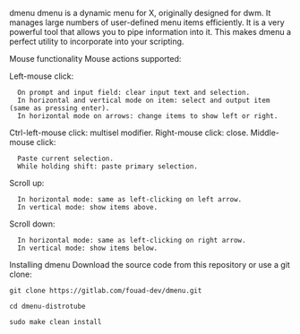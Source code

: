 dmenu
dmenu is a dynamic menu for X, originally designed for dwm. It manages large numbers of user-defined menu items efficiently.  It is a very powerful tool that allows you to pipe information into it.  This makes dmenu a perfect utility to incorporate into your scripting.

Mouse functionality
Mouse actions supported:

  Left-mouse click:
    
      On prompt and input field: clear input text and selection.
      In horizontal and vertical mode on item: select and output item (same as pressing enter).
      In horizontal mode on arrows: change items to show left or right.
    
  
  Ctrl-left-mouse click: multisel modifier.
  Right-mouse click: close.
  Middle-mouse click:
    
      Paste current selection.
      While holding shift: paste primary selection.
    
  
  Scroll up:
    
      In horizontal mode: same as left-clicking on left arrow.
      In vertical mode: show items above.
    
  
  Scroll down:
    
      In horizontal mode: same as left-clicking on right arrow.
      In vertical mode: show items below.
			
Installing dmenu
Download the source code from this repository or use a git clone:

`git clone https://gitlab.com/fouad-dev/dmenu.git`

`cd dmenu-distrotube`

`sudo make clean install`
